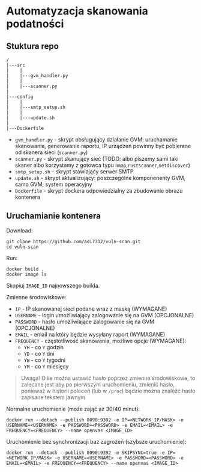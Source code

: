 # Automatyzacja skanowania podatności

## Stuktura repo

```
/
|---src
|    |
|    |---gvm_handler.py
|    |
|    |---scanner.py
|    
|---config
|    |
|    |---smtp_setup.sh
|    |
|    |---update.sh    
|
|---Dockerfile
```

* `gvm_handler.py` - skrypt obsługujący działanie GVM: uruchamanie skanowania, generowanie raportu, IP urządzeń powinny być pobierane od skanera sieci (`scanner.py`)
* `scanner.py` - skrypt skanujący sieć (TODO: albo piszemy sami taki skaner albo korzystamy z gotowca typu `nmap`,`rustscanner`,`netdiscover`)
* `smtp_setup.sh` - skrypt stawiający serwer SMTP
* `update.sh` - skrypt aktualizujący: poszczególne komponenenty GVM, samo GVM, system operacyjny
* `Dockerfile` - skrypt dockera odpowiedzialny za zbudowanie obrazu kontenera


## Uruchamianie kontenera

Download:
```
git clone https://github.com/adi7312/vuln-scan.git
cd vuln-scan
```

Run:

```
docker build .
docker image ls
```

Skopiuj `IMAGE_ID` najnowszego builda.

Zmienne środowiskowe:
* `IP` - IP skanowanej sieci podane wraz z maską (WYMAGANE)
* `USERNAME` - login umożliwiający zalogowanie się na GVM (OPCJONALNE)
* `PASSWORD` - hasło umożliwiające zalogowanie się na GVM (OPCJONALNE)
* `EMAIL` - email na który będzie wysyłany raport (WYMAGANE)
* `FREQUENCY` - częstotliwość skanowania, możliwe opcje (WYMAGANE):
  * `YH` - co `Y` godzin
  * `YD` - co `Y` dni
  * `YW` - co `Y` tygodni
  * `YM` - co `Y` miesięcy


> Uwaga! O ile można ustawić hasło poprzez zmienne środowiskowe, to zalecane jest aby po pierwszym uruchomieniu, zmienić hasło, ponieważ w historii poleceń (lub w `/proc`) będzie można znaleźć hasło zapisane tekstem jawnym



Normalne uruchomienie (może zająć aż 30/40 minut):
```
docker run --detach --publish 8090:9392 -e IP=<NETWORK_IP/MASK> -e USERNAME=<USERNAME> -e PASSWORD=<PASSWORD> -e EMAIL=<EMAIL> -e FREQUENCY=<FREQUENCY> --name openvas <IMAGE_ID>
```

Uruchomienie bez synchronizacji baz zagrożeń (szybsze uruchomienie):

```
docker run --detach --publish 8090:9392 -e SKIPSYNC=true -e IP=<NETWORK_IP/MASK> -e USERNAME=<USERNAME> -e PASSWORD=<PASSWORD> -e EMAIL=<EMAIL> -e FREQUENCY=<FREQUENCY> --name openvas <IMAGE_ID> 
```



